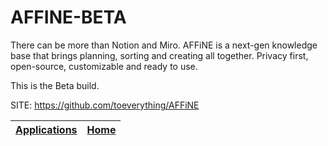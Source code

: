 # AFFINE-BETA

 There can be more than Notion and Miro. AFFiNE is a next-gen knowledge 
 base that brings planning, sorting and creating all together.
 Privacy first, open-source, customizable and ready to use.
 
 This is the Beta build.

 SITE: https://github.com/toeverything/AFFiNE

 | [Applications](https://portable-linux-apps.github.io/apps.html) | [Home](https://portable-linux-apps.github.io)
 | --- | --- |
